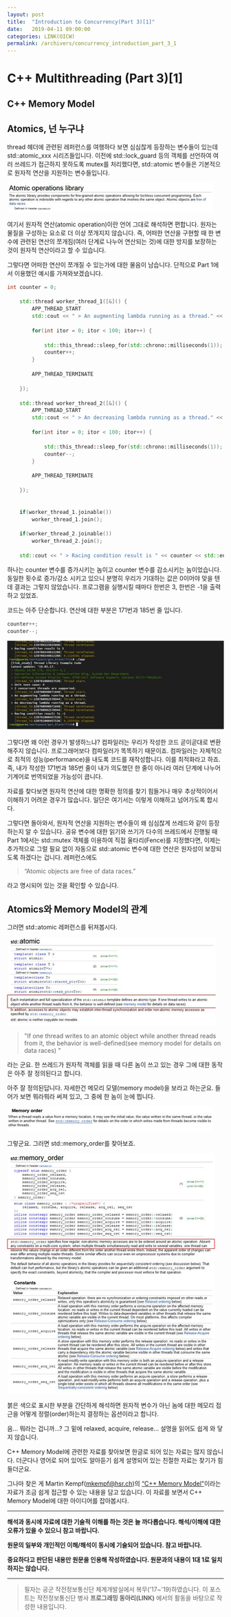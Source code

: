 ```yaml
---
layout: post
title:  "Introduction to Concurrency(Part 3)[1]"
date:   2019-04-11 09:00:00
categories: LINK(OICW)
permalink: /archivers/concurrency_introduction_part_3_1
---
```


# C++ Multithreading (Part 3)[1]
## C++ Memory Model

## Atomics, 넌 누구냐

  thread 헤더에 관련된 레퍼런스를 여행하다 보면 심심찮게 등장하는 변수들이 있는데 std::atomic_xxx 시리즈들입니다. 이전에 std::lock_guard 등의 객체를 선언하여 여러 쓰레드가 접근하지 못하도록 mutex를 처리했다면, std::atomic 변수들은 기본적으로 원자적 연산을 지원하는 변수들입니다. 
  
![reference](/assets/posts/2019-04-11-concurrency-introduction-part-3-1/2019-04-11-00.jpg)

<!--more-->

여기서 원자적 연산(atomic operation)이란 언어 그대로 해석하면 편합니다. 원자는 물질을 구성하는 요소로 더 이상 쪼개지지 않습니다. 즉, 어떠한 연산을 구현할 때 한 변수에 관련된 연산의 쪼개짐(여러 단계로 나누어 연산되는 것)에 대한 방지를 보장하는 것이 원자적 연산이라고 할 수 있습니다. 

그렇다면 어떠한 연산이 쪼개질 수 있는가에 대한 물음이 남습니다. 단적으로 Part 1에서 이용했던 예시를 가져와보겠습니다. 

```cpp
int counter = 0;
	
	std::thread worker_thread_1([&]() {
		APP_THREAD_START
		std::cout << " > An augmenting lambda running as a thread." << std::endl;
				
		for(int itor = 0; itor < 100; itor++) {
			
			std::this_thread::sleep_for(std::chrono::milliseconds(1));
			counter++;
		}
		
		APP_THREAD_TERMINATE
		
	});
	
	std::thread worker_thread_2([&]() {
		APP_THREAD_START
		std::cout << " > An decreasing lambda running as a thread." << std::endl;
				
		for(int itor = 0; itor < 100; itor++) {
			
			std::this_thread::sleep_for(std::chrono::milliseconds(1));
			counter--;
		}
		
		APP_THREAD_TERMINATE
		
	});
	
	
	if(worker_thread_1.joinable())
		worker_thread_1.join();
	
	if(worker_thread_2.joinable())
		worker_thread_2.join();

	std::cout << " > Racing condition result is " << counter << std::endl;
```

하나는 counter 변수를 증가시키는 놈이고 counter 변수를 감소시키는 놈이었습니다. 동일한 횟수로 증가/감소 시키고 있으니 분명히 우리가 기대하는 값은 0이어야 맞을 텐데 결과는 그렇지 않았습니다. 프로그램을 실행시킬 때마다 한번은 3, 한번은 -1을 출력하고 있었죠. 

코드는 아주 단순합니다. 연산에 대한 부분은 171번과 185번 줄 입니다.

```cpp
counter++;
counter--;
```

![reference](/assets/posts/2019-04-11-concurrency-introduction-part-3-1/2019-04-11-01.jpg)

그렇다면 왜 이런 경우가 발생하느냐? 컴파일러는 우리가 작성한 코드 곧이곧대로 변환해주지 않습니다. 프로그래머보다 컴파일러가 똑똑하기 때문이죠. 컴파일러는 자체적으로 최적의 성능(performance)을 내도록 코드를 재작성합니다. 이를 최적화라고 하죠. 즉, 내가 작성한 171번과 185번 줄이 내가 의도했던 한 줄이 아니라 여러 단계에 나누어 기계어로 번역되었을 가능성이 큽니다.

자료를 찾다보면 원자적 연산에 대한 명확한 정의를 찾기 힘들거나 매우 추상적이어서 이해하기 어려운 경우가 많습니다. 일단은 여기서는 이렇게 이해하고 넘어가도록 합시다.

그렇다면 돌아와서, 원자적 연산을 지원하는 변수들이 왜 심심찮게 쓰레드와 같이 등장하는지 알 수 있습니다. 공유 변수에 대한 읽기와 쓰기가 다수의 쓰레드에서 진행될 때 Part 1에서는 std::mutex 객체를 이용하여 직접 울타리(Fence)를 지정했다면, 이제는 추가적으로 그럴 필요 없이 자동으로 std::atomic 변수에 대한 연산은 원자성이 보장되도록 하겠다는 겁니다. 레퍼런스에도

> “Atomic objects are free of data races.”

라고 명시되어 있는 것을 확인할 수 있습니다.

## Atomics와 Memory Model의 관계

그러면 std::atomic 레퍼런스를 뒤져봅시다. 

![reference](/assets/posts/2019-04-11-concurrency-introduction-part-3-1/2019-04-11-02.jpg)

> "If one thread writes to an atomic object while another thread reads from it, the behavior is well-defined(see memory model for details on data races) "

라는 군요. 한 쓰레드가 원자적 객체를 읽을 때 다른 놈이 쓰고 있는 경우 그에 대한 동작은 아주 잘 정의된다고 합니다.

아주 잘 정의된답니다. 자세한건 메모리 모델(memory model)을 보라고 하는군요. 들어가 보면 뭐라뭐라 써져 있고, 그 중에 한 놈이 눈에 띕니다.

![reference](/assets/posts/2019-04-11-concurrency-introduction-part-3-1/2019-04-11-03.jpg)

그렇군요. 그러면 std::memory_order를 찾아보죠.

![reference](/assets/posts/2019-04-11-concurrency-introduction-part-3-1/2019-04-11-04.jpg)

붉은 색으로 표시한 부분을 간단하게 해석하면 원자적 변수가 아닌 놈에 대한 메모리 접근을 어떻게 정렬(order)하는지 결정하는 옵션이라고 합니다. 

음... 뭐라는 겁니까...? 그 밑에 relaxed, acquire, release... 설명을 읽어도 쉽게 와 닿지 않습니다.

C++ Memory Model에 관련한 자료를 찾아보면 한글로 되어 있는 자료는 많지 않습니다. 더군다나 영어로 되어 있어도 알아듣기 쉽게 설명되어 있는 친절한 자료는 찾기가 힘들더군요.

그나마 찾은 게 Martin Kempf(mkempf@hsr.ch)의 [“C++ Memory Model"](https://wiki.ifs.hsr.ch/SemProgAnTr/files/CppMemoryModel_26_12_12.pdf)이라는 자료가 조금 쉽게 접근할 수 있는 내용을 담고 있습니다. 이 자료를 보면서 C++ Memory Model에 대한 아이디어를 잡아봅시다.

-----

**해석과 동시에 자료에 대한 기술적 이해를 하는 것은 늘 까다롭습니다. 해석/이해에 대한 오류가 있을 수 있으니 참고 바랍니다.**

**원문의 일부와 개인적인 이해/해석이 동시에 기술되어 있습니다. 참고 바랍니다.**

**중요하다고 판단된 내용만 원문을 인용해 작성하였습니다. 원문과의 내용이 1대 1로 일치하지는 않습니다.**

-----


> 필자는 공군 작전정보통신단 체계개발실에서 복무('17~'19)하였습니다. 이 포스트는 작전정보통신단 병사 **프로그래밍 동아리(LINK)** 에서의 활동을 바탕으로 작성한 내용입니다.








